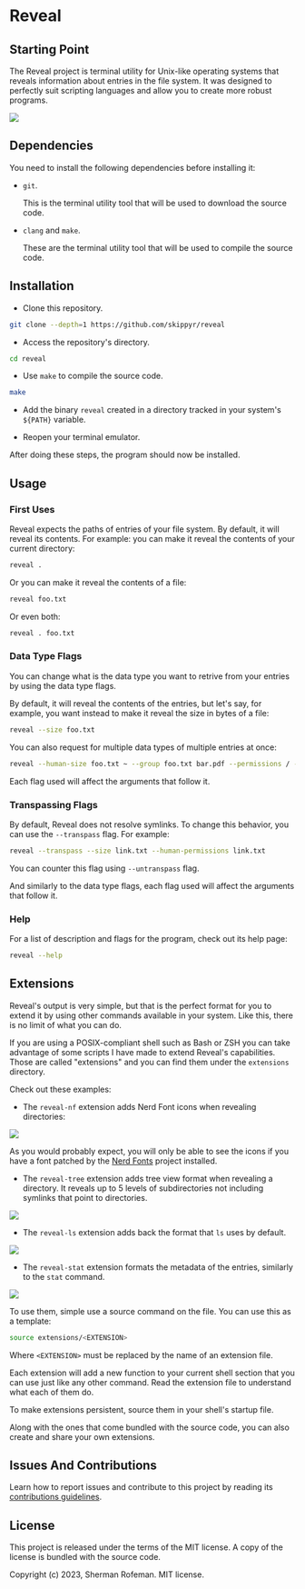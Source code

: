 # Reveal

## Starting Point

The Reveal project is terminal utility for Unix-like operating systems that
reveals information about entries in the file system. It was designed to
perfectly suit scripting languages and allow you to create more robust programs.

![](images/preview.gif)

## Dependencies

You need to install the following dependencies before installing it:

-   `git`.

    This is the terminal utility tool that will be used to download the
    source code.

-   `clang` and `make`.

    These are the terminal utility tool that will be used to compile the source
    code.

## Installation

-   Clone this repository.

```bash
git clone --depth=1 https://github.com/skippyr/reveal
```

-   Access the repository's directory.

```bash
cd reveal
```

-   Use `make` to compile the source code.

```bash
make
```

-   Add the binary `reveal` created in a directory tracked in your system's
    `${PATH}` variable.

-   Reopen your terminal emulator.

After doing these steps, the program should now be installed.

## Usage

### First Uses

Reveal expects the paths of entries of your file system. By default, it will
reveal its contents. For example: you can make it reveal the contents of your
current directory:

```bash
reveal .
```

Or you can make it reveal the contents of a file:

```bash
reveal foo.txt
```

Or even both:

```bash
reveal . foo.txt
```

### Data Type Flags

You can change what is the data type you want to retrive from your entries by
using the data type flags.

By default, it will reveal the contents of the entries, but let's say, for
example, you want instead to make it reveal the size in bytes of a file:

```bash
reveal --size foo.txt
```

You can also request for multiple data types of multiple entries at once:

```bash
reveal --human-size foo.txt ~ --group foo.txt bar.pdf --permissions / --owner-uid ~
```

Each flag used will affect the arguments that follow it.

### Transpassing Flags

By default, Reveal does not resolve symlinks. To change this behavior, you
can use the `--transpass` flag. For example:

```bash
reveal --transpass --size link.txt --human-permissions link.txt
```

You can counter this flag using `--untranspass` flag.

And similarly to the data type flags, each flag used will affect the arguments
that follow it.

### Help

For a list of description and flags for the program, check out its help page:

```bash
reveal --help
```

## Extensions

Reveal's output is very simple, but that is the perfect format for you to extend
it by using other commands available in your system. Like this, there is no
limit of what you can do.

If you are using a POSIX-compliant shell such as Bash or ZSH you can take
advantage of some scripts I have made to extend Reveal's capabilities.
Those are called "extensions" and you can find them under the `extensions`
directory.

Check out these examples:

-   The `reveal-nf` extension adds Nerd Font icons when revealing
    directories:

![](images/preview_reveal_nf.gif)

As you would probably expect, you will only be able to see the icons if you
have a font patched by the [Nerd Fonts](https://github.com/ryanoasis/nerd-fonts/releases)
project installed.

-   The `reveal-tree` extension adds tree view format when revealing a
    directory. It reveals up to 5 levels of subdirectories not including
    symlinks that point to directories.

![](images/preview_reveal_tree.gif)

-   The `reveal-ls` extension adds back the format that `ls` uses by default.

![](images/preview_reveal_ls.gif)

-   The `reveal-stat` extension formats the metadata of the entries, similarly
    to the `stat` command.

![](images/preview_reveal_stat.gif)

To use them, simple use a source command on the file. You can use this as
a template:

```bash
source extensions/<EXTENSION>
```

Where `<EXTENSION>` must be replaced by the name of an extension file.

Each extension will add a new function to your current shell section that you
can use just like any other command. Read the extension file to understand what
each of them do.

To make extensions persistent, source them in your shell's startup file.

Along with the ones that come bundled with the source code, you can also
create and share your own extensions.

## Issues And Contributions

Learn how to report issues and contribute to this project by reading its
[contributions guidelines](https://skippyr.github.io/materials/pages/contributions_guidelines.html).

## License

This project is released under the terms of the MIT license. A copy of the
license is bundled with the source code.

Copyright (c) 2023, Sherman Rofeman. MIT license.
